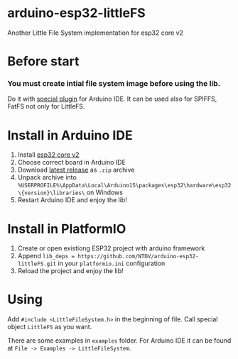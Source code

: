 # arduino-esp32-littleFS
Another Little File System implementation for esp32 core v2

# Before start
### You must create intial file system image before using the lib.
Do it with [special plugin](https://github.com/lorol/arduino-esp32fs-plugin) for Arduino IDE.
It can be used also for SPIFFS, FatFS not only for LittleFS.

# Install in Arduino IDE
1. Install [esp32 core v2](https://github.com/espressif/arduino-esp32)
2. Choose correct board in Arduino IDE
4. Download [latest release](https://github.com/NTDV/arduino-esp32-littleFS/releases/latest) as `.zip` archive
5. Unpack archive into `%USERPROFILE%\AppData\Local\Arduino15\packages\esp32\hardware\esp32\{version}\libraries\` on Windows
6. Restart Arduino IDE and enjoy the lib!

# Install in PlatformIO
1. Create or open existiong ESP32 project with arduino framework
2. Append `lib_deps = https://github.com/NTDV/arduino-esp32-littleFS.git` in your `platformio.ini` configuration
3. Reload the project and enjoy the lib!

# Using
Add `#include <LittleFileSystem.h>` in the beginning of file. Call special object `LittleFS` as you want.

There are some examples in `examples` folder. For Arduino IDE it can be found at `File -> Examples -> LittleFileSystem`.
